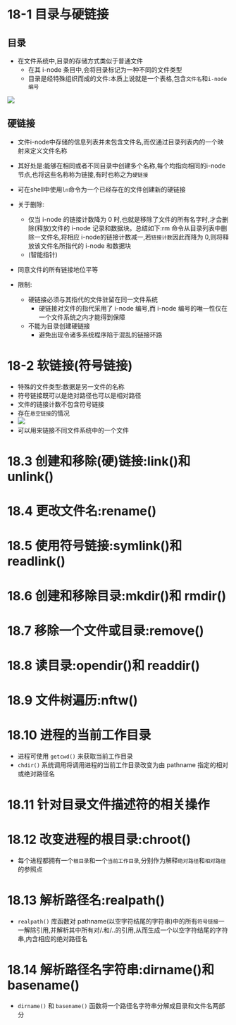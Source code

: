 # 18-1 目录与硬链接
## 目录
- 在文件系统中,目录的存储方式类似于普通文件
  - 在其 i-node 条目中,会将目录标记为一种不同的文件类型
  - 目录是经特殊组织而成的文件:本质上说就是一个表格,包含`文件名`和`i-node 编号`

![](https://i.imgur.com/yAAyn0m.png)

## 硬链接
- 文件i-node中存储的信息列表并未包含文件名,而仅通过目录列表内的一个映射来定义文件名称
- 其好处是:能够在相同或者不同目录中创建多个名称,每个均指向相同的i-node节点,也将这些名称称为链接,有时也称之为`硬链接`

- 可在shell中使用`ln`命令为一个已经存在的文件创建新的硬链接

- 关于删除:
  - 仅当 i-node 的链接计数降为 0 时,也就是移除了文件的所有名字时,才会删除(释放)文件的 i-node 记录和数据块。总结如下:rm 命令从目录列表中删除一文件名,将相应 i-node的链接计数减一,若`链接计数`因此而降为 0,则将释放该文件名所指代的 i-node 和数据块
  - (智能指针)

- 同意文件的所有链接地位平等

- 限制:
  - 硬链接必须与其指代的文件驻留在同一文件系统
    - 硬链接对文件的指代采用了 i-node 编号,而 i-node 编号的唯一性仅在一个文件系统之内才能得到保障
  - 不能为目录创建硬链接
    - 避免出现令诸多系统程序陷于混乱的链接环路

# 18-2 软链接(符号链接)
- 特殊的文件类型:数据是另一文件的名称
- 符号链接既可以是绝对路径也可以是相对路径
- 文件的链接计数不包含符号链接
- 存在`悬空链接`的情况
- ![](https://i.imgur.com/wH0e0Qy.png)
- 可以用来链接不同文件系统中的一个文件

# 18.3 创建和移除(硬)链接:link()和 unlink()

# 18.4 更改文件名:rename()

# 18.5 使用符号链接:symlink()和 readlink()

# 18.6 创建和移除目录:mkdir()和 rmdir()

# 18.7 移除一个文件或目录:remove()

# 18.8 读目录:opendir()和 readdir()

# 18.9 文件树遍历:nftw()

# 18.10 进程的当前工作目录
- 进程可使用 `getcwd()` 来获取当前工作目录
- `chdir()` 系统调用将调用进程的当前工作目录改变为由 pathname 指定的相对或绝对路径名

# 18.11 针对目录文件描述符的相关操作

# 18.12 改变进程的根目录:chroot()
- 每个进程都拥有一个`根目录`和一个`当前工作目录`,分别作为解释`绝对路径`和`相对路径`的参照点

# 18.13 解析路径名:realpath()
- `realpath()` 库函数对 pathname(以空字符结尾的字符串)中的所有`符号链接`一一解除引用,并解析其中所有对/.和/..的引用,从而生成一个以空字符结尾的字符串,内含相应的绝对路径名

# 18.14 解析路径名字符串:dirname()和 basename()
- `dirname()` 和 `basename()` 函数将一个路径名字符串分解成目录和文件名两部分